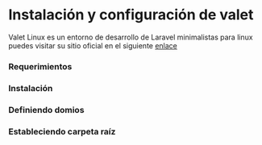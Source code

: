 # Instalación y configuración de valet
Valet Linux es un entorno de desarrollo de Laravel minimalistas para linux puedes visitar su sitio oficial en el siguiente [enlace](https://cpriego.github.io/valet-linux/index#introduction)  

### Requerimientos

### Instalación

### Definiendo domios

### Estableciendo carpeta raíz
